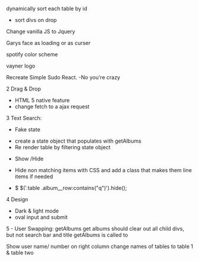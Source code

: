 dynamically sort each table by id
- sort divs on drop

Change vanilla JS to Jquery

Garys face as loading or as curser

spotify color scheme

vayner logo

Recreate Simple Sudo React. -No you're crazy

2 Drag & Drop
* HTML 5 native feature
* change fetch to a ajax request

3 Text Search:
* Fake state
- create a state object that populates with getAlbums
- Re render table by filtering state object

* Show /Hide
- Hide non matching items with CSS and add a class that makes them line items if needed

* $
$('.table .album__row:contains("q")').hide();

4 Design
- Dark & light mode
- oval input and submit

5 - User Swapping:
getAlbums
get albums should clear out all child divs, but not search bar and title
getAlbums is called to

Show user name/ number on right column
change names of tables to table 1 & table two
